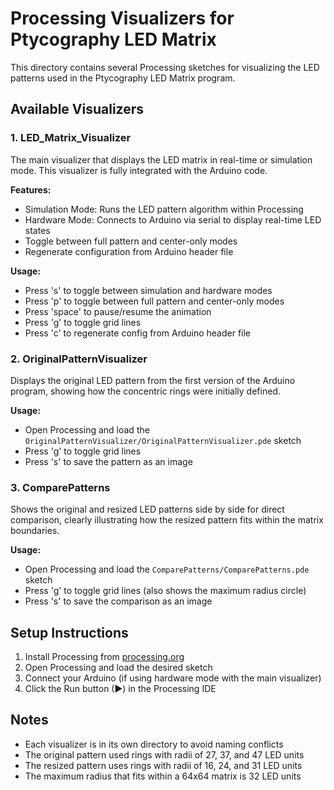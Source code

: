 # Processing Visualizers for Ptycography LED Matrix

This directory contains several Processing sketches for visualizing the LED patterns used in the Ptycography LED Matrix program.

## Available Visualizers

### 1. LED_Matrix_Visualizer
The main visualizer that displays the LED matrix in real-time or simulation mode. This visualizer is fully integrated with the Arduino code.

**Features:**
- Simulation Mode: Runs the LED pattern algorithm within Processing
- Hardware Mode: Connects to Arduino via serial to display real-time LED states
- Toggle between full pattern and center-only modes
- Regenerate configuration from Arduino header file

**Usage:**
- Press 's' to toggle between simulation and hardware modes
- Press 'p' to toggle between full pattern and center-only modes
- Press 'space' to pause/resume the animation
- Press 'g' to toggle grid lines
- Press 'c' to regenerate config from Arduino header file

### 2. OriginalPatternVisualizer
Displays the original LED pattern from the first version of the Arduino program, showing how the concentric rings were initially defined.

**Usage:**
- Open Processing and load the `OriginalPatternVisualizer/OriginalPatternVisualizer.pde` sketch
- Press 'g' to toggle grid lines
- Press 's' to save the pattern as an image

### 3. ComparePatterns
Shows the original and resized LED patterns side by side for direct comparison, clearly illustrating how the resized pattern fits within the matrix boundaries.

**Usage:**
- Open Processing and load the `ComparePatterns/ComparePatterns.pde` sketch
- Press 'g' to toggle grid lines (also shows the maximum radius circle)
- Press 's' to save the comparison as an image

## Setup Instructions

1. Install Processing from [processing.org](https://processing.org/)
2. Open Processing and load the desired sketch
3. Connect your Arduino (if using hardware mode with the main visualizer)
4. Click the Run button (▶) in the Processing IDE

## Notes

- Each visualizer is in its own directory to avoid naming conflicts
- The original pattern used rings with radii of 27, 37, and 47 LED units
- The resized pattern uses rings with radii of 16, 24, and 31 LED units
- The maximum radius that fits within a 64x64 matrix is 32 LED units